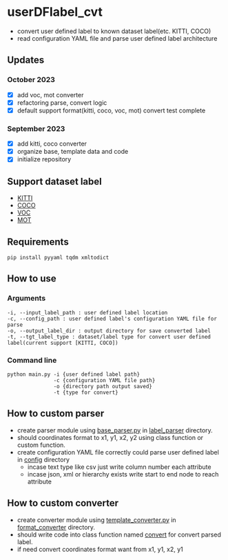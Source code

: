# userDFlabel_cvt
- convert user defined label to known dataset label(etc. KITTI, COCO)
- read configuration YAML file and parse user defined label architecture

## Updates
### October 2023
- [x] add voc, mot converter
- [x] refactoring parse, convert logic
- [x] default support format(kitti, coco, voc, mot) convert test complete
### September 2023
- [x] add kitti, coco converter
- [x] organize base, template data and code
- [x] initialize repository

## Support dataset label
- [KITTI](https://www.cvlibs.net/datasets/kitti/eval_object.php?obj_benchmark=3d)
- [COCO](https://cocodataset.org/#download)
- [VOC](http://host.robots.ox.ac.uk/pascal/VOC/voc2012/index.html)
- [MOT](https://motchallenge.net/data/MOT17/)

## Requirements
```commandline
pip install pyyaml tqdm xmltodict
```

## How to use
### Arguments
```text
-i, --input_label_path : user defined label location
-c, --config_path : user defined label's configuration YAML file for parse
-o, --output_label_dir : output directory for save converted label
-t, --tgt_label_type : dataset/label type for convert user defined label(current support [KITTI, COCO])
```

### Command line
```commandline
python main.py -i {user defined label path} 
               -c {configuration YAML file path} 
               -o {directory path output saved} 
               -t {type for convert} 
```

## How to custom parser
- create parser module using [base_parser.py](./label_parser/base_parser.py) in [label_parser](./label_parser) directory.
- should coordinates format to x1, y1, x2, y2 using class function or custom function.
- create configuration YAML file correctly could parse user defined label in [config](./config) directory
  - incase text type like csv just write column number each attribute
  - incase json, xml or hierarchy exists write start to end node to reach attribute

## How to custom converter
- create converter module using [template_converter.py](./format_converter/template_converter.py) in [format_converter](./format_converter) directory.
- should write code into class function named [convert](./format_converter/template_converter.py#L11) for convert parsed label.
- if need convert coordinates format want from x1, y1, x2, y1
